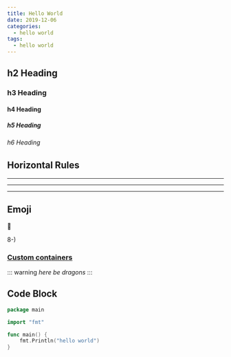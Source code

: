 ```yaml
---
title: Hello World
date: 2019-12-06
categories:
  - hello world
tags:
  - hello world
---
```



## h2 Heading
### h3 Heading
#### h4 Heading
##### h5 Heading
###### h6 Heading


## Horizontal Rules

___

---

***

## Emoji

:space_invader:

8-)

### [Custom containers](https://github.com/markdown-it/markdown-it-container)

::: warning
*here be dragons*
:::

## Code Block

```go
package main

import "fmt"

func main() {
	fmt.Println("hello world")
}

```